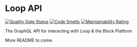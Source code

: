 # Loop API

[![Quality Gate Status](https://sonarcloud.io/api/project_badges/measure?project=loop-revolution_blocks-api&metric=alert_status)](https://sonarcloud.io/dashboard?id=loop-revolution_blocks-api)
[![Code Smells](https://sonarcloud.io/api/project_badges/measure?project=loop-revolution_blocks-api&metric=code_smells)](https://sonarcloud.io/dashboard?id=loop-revolution_blocks-api)
[![Maintainability Rating](https://sonarcloud.io/api/project_badges/measure?project=loop-revolution_blocks-api&metric=sqale_rating)](https://sonarcloud.io/dashboard?id=loop-revolution_blocks-api)

The GraphQL API for interacting with Loop & the Block Platform

More README to come.
